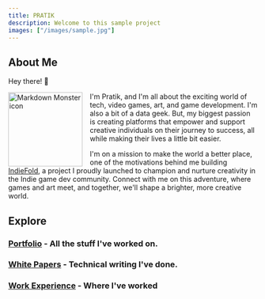 ```yaml
---
title: PRATIK
description: Welcome to this sample project
images: ["/images/sample.jpg"]
---
```

## About Me

Hey there! :wave:

<img src="/images/pfp_round.jpg"
     alt="Markdown Monster icon"
     style="float: left; margin-right: 15px; margin-left: 0px; height: 150px; width: 150px; display: block" />



 I'm Pratik, and I'm all about the exciting world of tech, video games, art, and game development. I'm also a bit of a data geek. But, my biggest passion is creating platforms that empower and support creative individuals on their journey to success, all while making their lives a little bit easier. 
 
 I'm on a mission to make the world a better place, one of the motivations behind me building <a href="https://indiefold.com" target="_blank">IndieFold</a>, a project I proudly launched to champion and nurture creativity in the Indie game dev community. Connect with me on this adventure, where games and art meet, and together, we'll shape a brighter, more creative world.


## Explore

### [Portfolio](/portfolio) - All the stuff I've worked on.

### [White Papers](/papers) - Technical writing I've done.

### [Work Experience](/experience) - Where I've worked